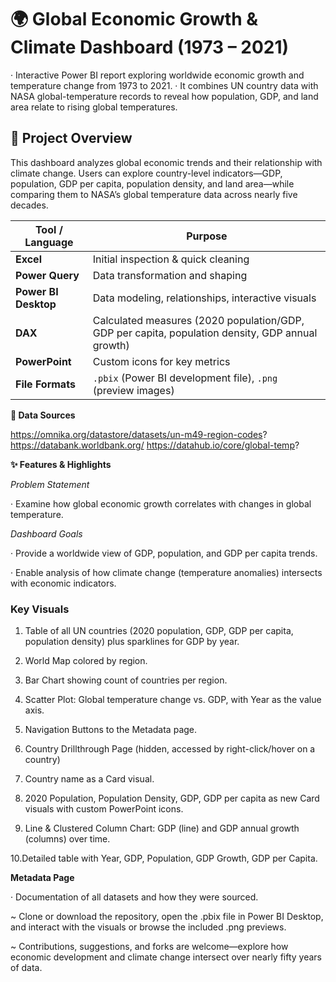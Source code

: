 # 🌍 Global Economic Growth & Climate Dashboard (1973 – 2021)

· Interactive Power BI report exploring worldwide economic growth and temperature change from 1973 to 2021.
· It combines UN country data with NASA global-temperature records to reveal how population, GDP, and land area relate to rising global temperatures.

## 📝 Project Overview

This dashboard analyzes global economic trends and their relationship with climate change.
Users can explore country-level indicators—GDP, population, GDP per capita, population density, and land area—while comparing them to NASA’s global temperature data across nearly five decades.

| Tool / Language      | Purpose                                                                                          |
| -------------------- | ------------------------------------------------------------------------------------------------ |
| **Excel**            | Initial inspection & quick cleaning                                                              |
| **Power Query**      | Data transformation and shaping                                                                  |
| **Power BI Desktop** | Data modeling, relationships, interactive visuals                                                |
| **DAX**              | Calculated measures (2020 population/GDP, GDP per capita, population density, GDP annual growth) |
| **PowerPoint**       | Custom icons for key metrics                                                                     |
| **File Formats**     | `.pbix` (Power BI development file), `.png` (preview images)                                     |


**📂 Data Sources**

https://omnika.org/datastore/datasets/un-m49-region-codes?
https://databank.worldbank.org/
https://datahub.io/core/global-temp?

**✨ Features & Highlights**

*Problem Statement*

  · Examine how global economic growth correlates with changes in global temperature.

*Dashboard Goals*

· Provide a worldwide view of GDP, population, and GDP per capita trends.

· Enable analysis of how climate change (temperature anomalies) intersects with economic indicators.

### Key Visuals

 1. Table of all UN countries (2020 population, GDP, GDP per capita, population density) plus sparklines for GDP by year.

 2. World Map colored by region.

 3. Bar Chart showing count of countries per region.

 4. Scatter Plot: Global temperature change vs. GDP, with Year as the value axis.

 5. Navigation Buttons to the Metadata page.

 6. Country Drillthrough Page (hidden, accessed by right-click/hover on a country)

 7. Country name as a Card visual.

 8. 2020 Population, Population Density, GDP, GDP per capita as new Card visuals with custom PowerPoint icons.

 9. Line & Clustered Column Chart: GDP (line) and GDP annual growth (columns) over time.

 10.Detailed table with Year, GDP, Population, GDP Growth, GDP per Capita.

**Metadata Page**

 · Documentation of all datasets and how they were sourced.

~ Clone or download the repository, open the .pbix file in Power BI Desktop, and interact with the visuals or browse the included .png previews.

~ Contributions, suggestions, and forks are welcome—explore how economic development and climate change intersect over nearly fifty years of data.
